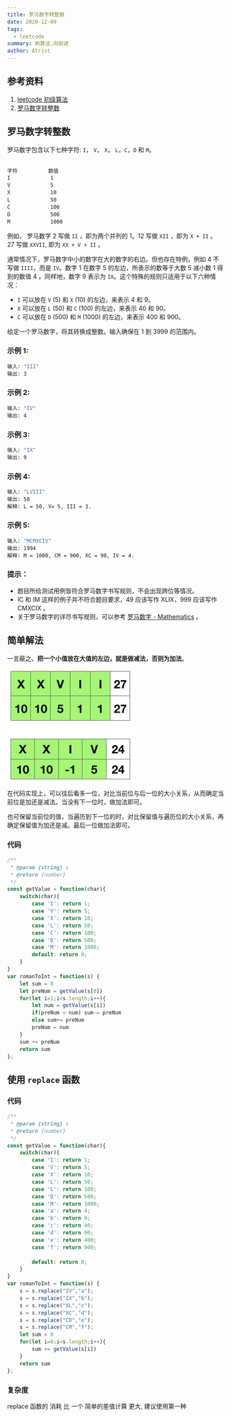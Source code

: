 ```yaml
---
title: 罗马数字转整数
date: 2020-12-09
tags: 
  - leetcode
summary: 刷算法,向前进
author: Atrist
---
```


## 参考资料

1. [leetcode 初级算法](https://leetcode-cn.com/leetbook/detail/top-interview-questions-easy/)
2. [罗马数字转整数](https://leetcode-cn.com/problems/roman-to-integer/description/)

## 罗马数字转整数
罗马数字包含以下七种字符: `I`， `V`， `X`， `L`，`C`，`D` 和 `M`。

```bash

字符          数值
I             1
V             5
X             10
L             50
C             100
D             500
M             1000
```
例如， 罗马数字 2 写做 `II` ，即为两个并列的 1。12 写做 `XII` ，即为 `X + II` 。 27 写做  `XXVII`, 即为 `XX + V + II` 。

通常情况下，罗马数字中小的数字在大的数字的右边。但也存在特例，例如 4 不写做 `IIII`，而是 `IV`。数字 1 在数字 5 的左边，所表示的数等于大数 5 减小数 1 得到的数值 4 。同样地，数字 9 表示为 `IX`。这个特殊的规则只适用于以下六种情况：

- `I` 可以放在 `V` (5) 和 `X` (10) 的左边，来表示 4 和 9。
- `X` 可以放在 `L` (50) 和 `C` (100) 的左边，来表示 40 和 90。 
- `C` 可以放在 `D` (500) 和 `M` (1000) 的左边，来表示 400 和 900。

给定一个罗马数字，将其转换成整数。输入确保在 1 到 3999 的范围内。

### 示例 1:
```bash
输入: "III"
输出: 3
```
### 示例 2:
```bash
输入: "IV"
输出: 4
```
### 示例 3:
```bash
输入: "IX"
输出: 9
```
### 示例 4:
```bash
输入: "LVIII"
输出: 58
解释: L = 50, V= 5, III = 3.
```
### 示例 5:
```bash
输入: "MCMXCIV"
输出: 1994
解释: M = 1000, CM = 900, XC = 90, IV = 4.
```
### 提示：
- 题目所给测试用例皆符合罗马数字书写规则，不会出现跨位等情况。
- IC 和 IM 这样的例子并不符合题目要求，49 应该写作 XLIX，999 应该写作 CMXCIX 。
- 关于罗马数字的详尽书写规则，可以参考 [罗马数字 - Mathematics](https://b2b.partcommunity.com/community/knowledge/zh_CN/detail/10753/罗马数字#knowledge_article) 。

## 简单解法
一言蔽之，**把一个小值放在大值的左边，就是做减法，否则为加法**。

![](./images/13_fig1.png)

在代码实现上，可以往后看多一位，对比当前位与后一位的大小关系，从而确定当前位是加还是减法。当没有下一位时，做加法即可。

也可保留当前位的值，当遍历到下一位的时，对比保留值与遍历位的大小关系，再确定保留值为加还是减。最后一位做加法即可。

### 代码
```js
/**
 * @param {string} s
 * @return {number}
 */
const getValue = function(char){
    switch(char){
        case 'I': return 1;
        case 'V': return 5;
        case 'X': return 10;
        case 'L': return 50;
        case 'C': return 100;
        case 'D': return 500;
        case 'M': return 1000;
        default: return 0;
    }
}
var romanToInt = function(s) {
    let sum = 0
    let preNum = getValue(s[0])
    for(let i=1;i<s.length;i++){
        let num = getValue(s[i])
        if(preNum < num) sum-= preNum
        else sum+= preNum
        preNum = num
    }
    sum += preNum
    return sum
};
```

## 使用 `replace` 函数
### 代码
```js
/**
 * @param {string} s
 * @return {number}
 */
const getValue = function(char){
    switch(char){
        case 'I': return 1;
        case 'V': return 5;
        case 'X': return 10;
        case 'L': return 50;
        case 'C': return 100;
        case 'D': return 500;
        case 'M': return 1000;
        case 'a': return 4;
        case 'b': return 9;
        case 'c': return 40;
        case 'd': return 90;
        case 'e': return 400;
        case 'f': return 900;
        
        default: return 0;
    }
}
var romanToInt = function(s) {
    s = s.replace("IV","a");
    s = s.replace("IX","b");
    s = s.replace("XL","c");
    s = s.replace("XC","d");
    s = s.replace("CD","e");
    s = s.replace("CM","f");
    let sum = 0
    for(let i=0;i<s.length;i++){
        sum += getValue(s[i])
    }
    return sum
};
```

### 复杂度
replace 函数的 消耗 比 一个 简单的差值计算 更大, 建议使用第一种